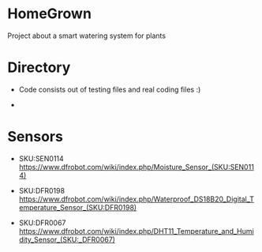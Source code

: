 # HomeGrown
Project about a smart watering system for plants

# Directory
- Code
consists out of testing files and real coding files :)

- 


# Sensors
- SKU:SEN0114
https://www.dfrobot.com/wiki/index.php/Moisture_Sensor_(SKU:SEN0114)

- SKU:DFR0198
https://www.dfrobot.com/wiki/index.php/Waterproof_DS18B20_Digital_Temperature_Sensor_(SKU:DFR0198)

- SKU:DFR0067
https://www.dfrobot.com/wiki/index.php/DHT11_Temperature_and_Humidity_Sensor_(SKU:_DFR0067)
